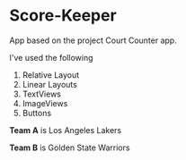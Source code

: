 # Score-Keeper
App based on the project Court Counter app.

I've used the following
1. Relative Layout
2. Linear Layouts
3. TextViews
4. ImageViews
5. Buttons

**Team A** is Los Angeles Lakers

**Team B** is Golden State Warriors
